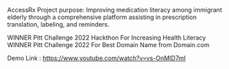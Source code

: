 AccessRx
Project purpose: Improving medication literacy among immigrant elderly through a comprehensive platform assisting in prescription translation, labeling, and reminders.

WINNER Pitt Challenge 2022 Hackthon For Increasing Health Literacy
WINNER Pitt Challenge 2022 For Best Domain Name from Domain.com

Demo Link : https://www.youtube.com/watch?v=vs-OnMID7mI
